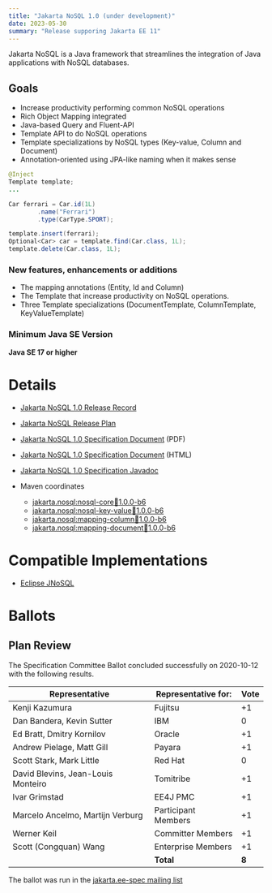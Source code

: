 ```yaml
---
title: "Jakarta NoSQL 1.0 (under development)"
date: 2023-05-30
summary: "Release supporing Jakarta EE 11"
---
```


Jakarta NoSQL is a Java framework that streamlines the integration of Java applications with NoSQL databases.


## Goals

* Increase productivity performing common NoSQL operations
* Rich Object Mapping integrated
* Java-based Query and Fluent-API
* Template API to do NoSQL operations
* Template specializations by NoSQL types (Key-value, Column and Document)
* Annotation-oriented using JPA-like naming when it makes sense

```java
@Inject
Template template;
...

Car ferrari = Car.id(1L)
        .name("Ferrari")
        .type(CarType.SPORT);

template.insert(ferrari);
Optional<Car> car = template.find(Car.class, 1L);
template.delete(Car.class, 1L);
```

### New features, enhancements or additions
<!-- List here -->
* The mapping annotations (Entity, Id and Column)
* The Template that increase productivity on NoSQL operations.
* Three Template specializations (DocumentTemplate, ColumnTemplate, KeyValueTemplate)

### Minimum Java SE Version
<!-- Specify the minimum required Java SE version for this specification -->
**Java SE 17 or higher**

# Details

* [Jakarta NoSQL 1.0 Release Record](https://projects.eclipse.org/projects/ee4j.nosql/releases/1.0)


* [Jakarta NoSQL Release Plan](https://projects.eclipse.org/projects/ee4j.nosql/governance)
* [Jakarta NoSQL 1.0 Specification Document](./nosql-1.0.0-b6.pdf) (PDF)
* [Jakarta NoSQL 1.0 Specification Document](./nosql-1.0.0-b6.html) (HTML)
* [Jakarta NoSQL 1.0 Specification Javadoc](./apidocs)
* Maven coordinates
  * [jakarta.nosql:nosql-core:jar:1.0.0-b6](https://repo1.maven.org/maven2/jakarta/nosql/nosql-core/1.0.0-b6/)
  * [jakarta.nosql:nosql-key-value:jar:1.0.0-b6](https://repo1.maven.org/maven2/jakarta/nosql/nosql-key-value/1.0.0-b6/)
  * [jakarta.nosql:mapping-column:jar:1.0.0-b6](https://repo1.maven.org/maven2/jakarta/nosql/nosql-column/1.0.0-b6/)
  * [jakarta.nosql:mapping-document:jar:1.0.0-b6](https://repo1.maven.org/maven2/jakarta/nosql/nosql-document/1.0.0-b6/)


# Compatible Implementations

* [Eclipse JNoSQL](http://www.jnosql.org/)

# Ballots

## Plan Review

The Specification Committee Ballot concluded successfully on 2020-10-12 with the following results.

| Representative                                 | Representative for: | Vote |
|------------------------------------------------|---------------------|------|
| Kenji Kazumura                                 | Fujitsu             |  +1  |
| Dan Bandera, Kevin Sutter                      | IBM                 |   0  |
| Ed Bratt, Dmitry Kornilov                      | Oracle              |  +1  |
| Andrew Pielage, Matt Gill                      | Payara              |  +1  |
| Scott Stark, Mark Little                       | Red Hat             |   0  |
| David Blevins, Jean-Louis Monteiro             | Tomitribe           |  +1  |
| Ivar Grimstad                                  | EE4J PMC            |  +1  |
| Marcelo Ancelmo, Martijn Verburg               | Participant Members |  +1  |
| Werner Keil                                    | Committer Members   |  +1  |
| Scott (Congquan) Wang                          | Enterprise Members  |  +1  |
|                                                | **Total**           | **8**|

The ballot was run in the [jakarta.ee-spec mailing list](https://www.eclipse.org/lists/jakarta.ee-spec/msg00984.html)
